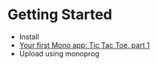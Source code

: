 # Getting Started

 * Install
 * [Your first Mono app: Tic Tac Toe, part 1](getting-started/tic-tac-toe-part-1.md)
 * Upload using monoprog
